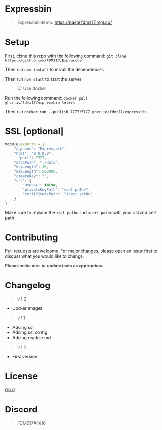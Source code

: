# Expressbin
> 
> Expressbin demo: https://paste.fdmz17.repl.co/

# Setup
First, clone this repo with the following command: `git clone https://github.com/FDMZ17/Expressbin`

Then run `npm install` to install the dependencies

Then run `npm start` to start the server

> Or
Use docker

Run the following command: `docker pull ghcr.io/fdmz17/expressbin:latest`

Then run `docker run --publish 7777:7777 ghcr.io/fdmz17/expressbin` 


# SSL [optional]

```javascript
module.exports = {
	"appname": "Expressbin",
	"host": "0.0.0.0",
	  "port": 7777,
	"dataPath": "./data",
	"keyLength": 10,
	"maxLength": 500000,
	"createKey": "",
	"ssl": {
		"useSSL": false,
		"privateKeyPath": "<ssl path>",
		"certificatePath": "<cert path>"
	}
}
```
Make sure to replace the `<ssl path>` and `<cert path>` with your ssl and cert path
	

# Contributing
Pull requests are welcome. For major changes, please open an issue first to discuss what you would like to change.

Please make sure to update tests as appropriate.

# Changelog
> v 1.2
- Docker images

> v 1.1
- Adding ssl 
- Adding ssl config
- Adding readme.md

> v 1.0
- First version

# License
[GNU](https://choosealicense.com/licenses/agpl-3.0/)

# Discord
> FDMZ17#4616
